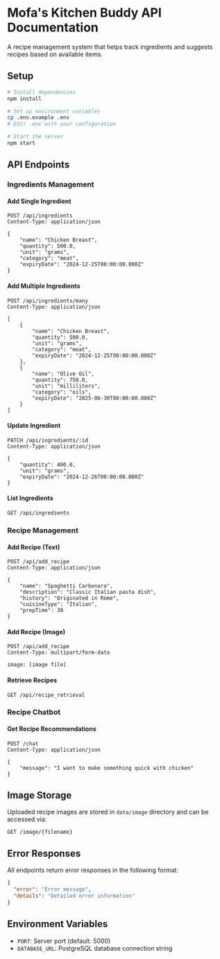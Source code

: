 # Mofa's Kitchen Buddy API Documentation

A recipe management system that helps track ingredients and suggests recipes based on available items.

## Setup

```bash
# Install dependencies
npm install

# Set up environment variables
cp .env.example .env
# Edit .env with your configuration

# Start the server
npm start
```

## API Endpoints

### Ingredients Management

#### Add Single Ingredient

```http
POST /api/ingredients
Content-Type: application/json

{
    "name": "Chicken Breast",
    "quantity": 500.0,
    "unit": "grams",
    "category": "meat",
    "expiryDate": "2024-12-25T00:00:00.000Z"
}
```

#### Add Multiple Ingredients

```http
POST /api/ingredients/many
Content-Type: application/json

[
    {
        "name": "Chicken Breast",
        "quantity": 500.0,
        "unit": "grams",
        "category": "meat",
        "expiryDate": "2024-12-25T00:00:00.000Z"
    },
    {
        "name": "Olive Oil",
        "quantity": 750.0,
        "unit": "milliliters",
        "category": "oils",
        "expiryDate": "2025-06-30T00:00:00.000Z"
    }
]
```

#### Update Ingredient

```http
PATCH /api/ingredients/:id
Content-Type: application/json

{
    "quantity": 400.0,
    "unit": "grams",
    "expiryDate": "2024-12-26T00:00:00.000Z"
}
```

#### List Ingredients

```http
GET /api/ingredients
```

### Recipe Management

#### Add Recipe (Text)

```http
POST /api/add_recipe
Content-Type: application/json

{
    "name": "Spaghetti Carbonara",
    "description": "Classic Italian pasta dish",
    "history": "Originated in Rome",
    "cuisineType": "Italian",
    "prepTime": 30
}
```

#### Add Recipe (Image)

```http
POST /api/add_recipe
Content-Type: multipart/form-data

image: [image file]
```

#### Retrieve Recipes

```http
GET /api/recipe_retrieval
```

### Recipe Chatbot

#### Get Recipe Recommendations

```http
POST /chat
Content-Type: application/json

{
    "message": "I want to make something quick with chicken"
}
```

## Image Storage

Uploaded recipe images are stored in `data/image` directory and can be accessed via:

```http
GET /image/{filename}
```

## Error Responses

All endpoints return error responses in the following format:

```json
{
  "error": "Error message",
  "details": "Detailed error information"
}
```

## Environment Variables

- `PORT`: Server port (default: 5000)
- `DATABASE_URL`: PostgreSQL database connection string
